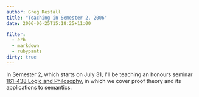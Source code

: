 ```yaml
---
author: Greg Restall
title: "Teaching in Semester 2, 2006"
date: 2006-06-25T15:18:25+11:00

filter:
  - erb
  - markdown
  - rubypants
dirty: true
---
```


In Semester 2, which starts on July 31, I'll be teaching an honours seminar [161-438 Logic and Philosophy](http://consequently.org/edit/page/161-438_in_2006), in which we cover proof theory and its applications to semantics.